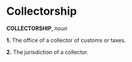 # Collectorship

**COLLECTORSHIP**, _noun_

**1.** The office of a collector of customs or taxes.

**2.** The jurisdiction of a collector.